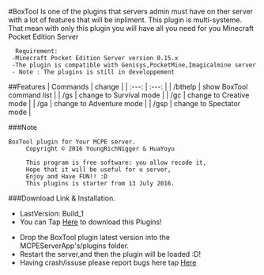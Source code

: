 #BoxTool
Is one of the plugins that servers admin must have on ther server with a lot of features that will be inpliment. This plugin is multi-systeme. That mean with only this plugin you will have all you need for you Minecraft Pocket Edition Server 

      Requirement:
     -Minecraft Pocket Edition Server version 0.15.x
     -The plugin is compatible with Genisys,PocketMine,Imagicalmine server
     - Note : The plugins is still in developpement

##Features
| Commands | change |
| :---: | :---: |
| /bthelp | show BoxTool command list |
| /gs | change to Survival mode |
| /gc | change to Creative mode |
| /ga | change to Adventure mode |
| /gsp | change to Spectator mode |

###Note
```
BoxTool plugin for Your MCPE server.
     Copyright © 2016 YoungRichNigger & HuaYoyu

     This program is free software: you allow recode it,
     Hope that it will be useful for u server,
     Enjoy and Have FUN!! :D
     This plugins is starter from 13 July 2016.
```

###Download Link & Installation.
* LastVersion: Build_1
* You can Tap [Here](https://gitlab.com/YoungRichNigger9/BoxTool/blob/master/BoxTool_vBuild_1.phar) to download this Plugins!
- Drop the BoxTool plugin latest version into the MCPEServerApp's/plugins folder.
- Restart the server,and then the plugin will be loaded :D! 
- Having crash/issuse please report bugs here tap [Here](https://github.com/YoungRichNigger9/BoxTool/issues) 
